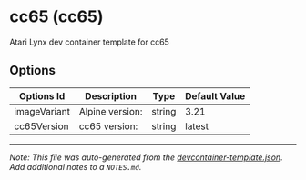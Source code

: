 
# cc65 (cc65)

Atari Lynx dev container template for cc65

## Options

| Options Id | Description | Type | Default Value |
|-----|-----|-----|-----|
| imageVariant | Alpine version: | string | 3.21 |
| cc65Version | cc65 version: | string | latest |



---

_Note: This file was auto-generated from the [devcontainer-template.json](https://github.com/AtariLynx/devcontainers-templates/blob/main/src/cc65/devcontainer-template.json).  Add additional notes to a `NOTES.md`._
